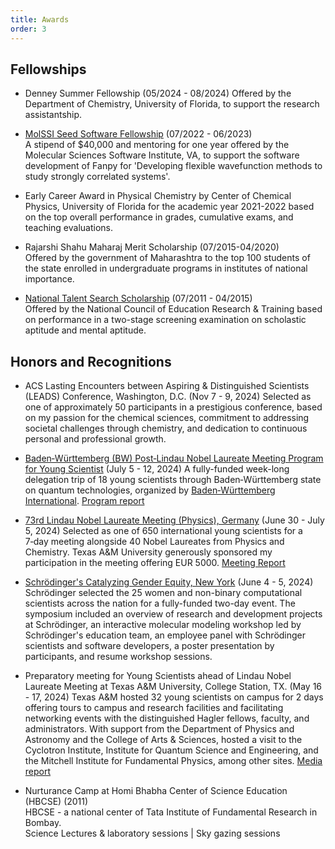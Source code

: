 ```yaml
---
title: Awards
order: 3
---
```


## Fellowships 

- Denney Summer Fellowship (05/2024 - 08/2024)
  Offered by the Department of Chemistry, University of Florida, to support the research assistantship.  

- [MolSSI Seed Software Fellowship](https://molssi.org/fellowship/) (07/2022 - 06/2023)  
  A stipend of $40,000 and mentoring for one year offered by the Molecular Sciences Software Institute, VA, to support the software development of Fanpy for 'Developing flexible wavefunction methods to study strongly correlated systems'.   
  
- Early Career Award in Physical Chemistry by Center of Chemical Physics, University of Florida for the academic year 2021-2022 based on the top overall performance in grades, cumulative exams, and teaching evaluations.    

- Rajarshi Shahu Maharaj Merit Scholarship (07/2015-04/2020)   
  Offered by the government of Maharashtra to the top 100 students of the state enrolled in undergraduate programs in institutes of national importance.   

- [National Talent Search Scholarship](https://ncert.nic.in/national-talent-examination.php) (07/2011 - 04/2015)   
  Offered by the National Council of Education Research & Training based on performance in a two-stage screening examination on scholastic aptitude and mental aptitude.   


## Honors and Recognitions
- ACS Lasting Encounters between Aspiring & Distinguished Scientists (LEADS) Conference, Washington, D.C. (Nov 7 - 9, 2024)
  Selected as one of approximately 50 participants in a prestigious conference, based on my passion for the chemical sciences, commitment to addressing societal challenges through chemistry, and dedication to continuous personal and professional growth.
  
- [Baden‑Württemberg (BW) Post‑Lindau Nobel Laureate Meeting Program for Young Scientist](https://www.linkedin.com/posts/bw-i_nobelpreistraeugertagung-erfolgreichmitbwi-activity-7218834445103939584-Z9on?utm_source=share&utm_medium=member_desktop&rcm=ACoAABorgTsBTvmCgx6dO1eKZIEJhrirOBczyVI) (July 5 - 12, 2024)
  A fully-funded week-long delegation trip of 18 young scientists through Baden‑Württemberg state on quantum technologies, organized by [Baden‑Württemberg International](https://www.bw-i.de/).
  [Program report](https://www.bw-i.de/newsroom/news/nachricht/nobelpreistraegertagung-2024)

- [73rd Lindau Nobel Laureate Meeting (Physics), Germany](https://www.lindau-nobel.org/) (June 30 - July 5, 2024)
  Selected as one of 650 international young scientists for a 7‑day meeting alongside 40 Nobel Laureates from Physics and Chemistry.
  Texas A&M University generously sponsored my participation in the meeting offering EUR 5000.
  [Meeting Report](https://www.paperturn-view.com/?pid=ODg8858114&v=1.1)

- [Schrödinger's Catalyzing Gender Equity, New York](https://www.linkedin.com/posts/schr-dinger_schrodingergenderequity-stemeducation-schrodinger-activity-7211834244615000064-qjDi?utm_source=social_share_send&utm_medium=member_desktop_web&rcm=ACoAABorgTsBTvmCgx6dO1eKZIEJhrirOBczyVI) (June 4 - 5, 2024)   
  Schrödinger selected the 25 women and non-binary computational scientists across the nation for a fully-funded two-day event. The symposium included an overview of research and development projects at Schrödinger, an interactive molecular modeling workshop led by Schrödinger's education team, an employee panel with Schrödinger scientists and software developers, a poster presentation by participants, and resume workshop sessions.       


- Preparatory meeting for Young Scientists ahead of Lindau Nobel Laureate Meeting at Texas A&M University, College Station, TX. (May 16 - 17, 2024)
  Texas A&M hosted 32 young scientists on campus for 2 days offering tours to campus and research facilities and facilitating networking events with the distinguished Hagler fellows, faculty, and administrators. With support from the Department of Physics and Astronomy and the College of Arts & Sciences, hosted a visit to the Cyclotron Institute, Institute for Quantum Science and Engineering, and the Mitchell Institute for Fundamental Physics, among other sites.
  [Media report](https://grad.tamu.edu/aggie-life/news/texas-a-m-set-to-host-young-scientists-selected-to-participate-in-the-2024-lindau-nobel-laureate-mee)   


- Nurturance Camp at Homi Bhabha Center of Science Education (HBCSE) (2011)   
  HBCSE - a national center of Tata Institute of Fundamental Research in Bombay.    
  Science Lectures & laboratory sessions | Sky gazing sessions   
  
